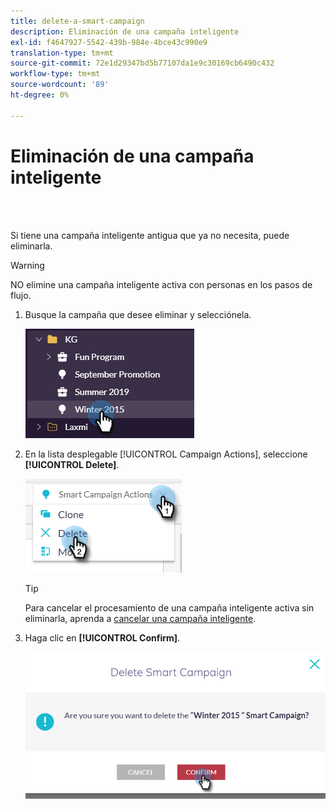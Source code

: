 ```yaml
---
title: delete-a-smart-campaign
description: Eliminación de una campaña inteligente
exl-id: f4647927-5542-439b-984e-4bce43c990e9
translation-type: tm+mt
source-git-commit: 72e1d29347bd5b77107da1e9c30169cb6490c432
workflow-type: tm+mt
source-wordcount: '89'
ht-degree: 0%

---
```


# Eliminación de una campaña inteligente

<br> 

Si tiene una campaña inteligente antigua que ya no necesita, puede eliminarla.

>[!WARNING]
>
>NO elimine una campaña inteligente activa con personas en los pasos de flujo.

1. Busque la campaña que desee eliminar y selecciónela.

   ![Imagen uno](/help/sky/assets/smart-campaigns/delete-a-smart-campaign/delete-a-smart-campaign-1.png)

1. En la lista desplegable [!UICONTROL Campaign Actions], seleccione **[!UICONTROL Delete]**.

   ![Imagen dos](/help/sky/assets/smart-campaigns/delete-a-smart-campaign/delete-a-smart-campaign-2.png)

   >[!TIP]
   >
   >Para cancelar el procesamiento de una campaña inteligente activa sin eliminarla, aprenda a [cancelar una campaña inteligente](https://docs.marketo.com/display/DOCS/Abort+a+Smart+Campaign).

1. Haga clic en **[!UICONTROL Confirm]**.

   ![Imagen tres](/help/sky/assets/smart-campaigns/delete-a-smart-campaign/delete-a-smart-campaign-3.png)
